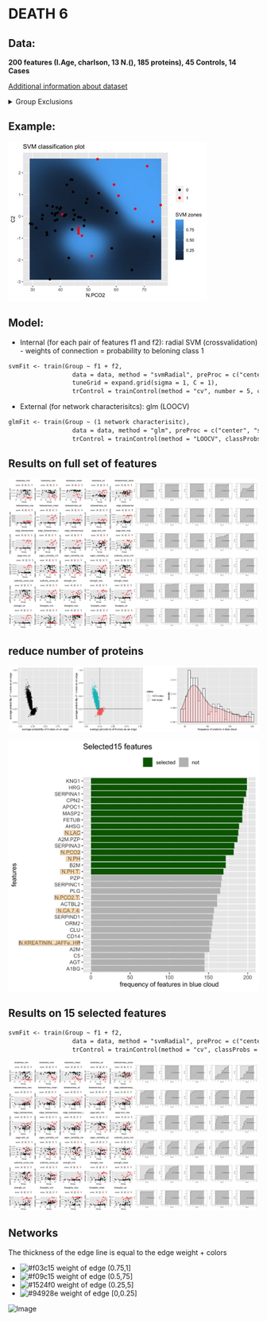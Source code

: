 # DEATH 6
 
## Data: 
 **200 features (I.Age, charlson, 13 N.(), 185 proteins), 45 Controls, 14 Cases**
 
 [Additional information about dataset](/docs/characteristics_Died_6.pdf)
 
 <details>
<summary>Group Exclusions</summary>
<br>From the point a patient has a WHO>=6, they die (1) or survive (0)	</br>	
<br>
<pre>
| #0          | 45       |                                     |
| #1          | 14       |                                     |
| #Excluded   | 104      |                                     |
|-------------|----------|-------------------------------------|
| Aux.Id      | Group    | Reason for exclusion                |
|-------------|----------|-------------------------------------|
| C19-CB-0000 | Excluded | Incomplete data                     |
| C19-CB-0001 | Excluded | All points <6                       |
| C19-CB-0003 | Excluded | All points <6                       |
| C19-CB-0005 | Excluded | All points <6                       |
| C19-CB-0008 | 0        |                                     |
| C19-CB-0009 | 0        |                                     |
| C19-CB-0010 | Excluded | All points <6                       |
| C19-CB-0012 | 0        |                                     |
| C19-CB-0013 | 1        |                                     |
| C19-CB-0016 | 1        |                                     |
| C19-CB-0018 | Excluded | All points <6                       |
| C19-CB-0020 | 0        |                                     |
| C19-CB-0021 | 0        |                                     |
| C19-CB-0022 | Excluded | All points <6                       |
| C19-CB-0023 | Excluded | All points <6                       |
| C19-CB-0025 | 0        |                                     |
| C19-CB-0026 | Excluded | All points <6                       |
| C19-CB-0029 | Excluded | All points <6                       |
| C19-CB-0030 | Excluded | All points <6                       |
| C19-CB-0032 | 1        |                                     |
| C19-CB-0033 | 0        |                                     |
| C19-CB-0035 | Excluded | All points <6                       |
| C19-CB-0036 | 1        |                                     |
| C19-CB-0037 | Excluded | All points <6                       |
| C19-CB-0038 | Excluded | All points <6                       |
| C19-CB-0039 | Excluded | All points <6                       |
| C19-CB-0041 | Excluded | All points <6                       |
| C19-CB-0042 | Excluded | All points <6                       |
| C19-CB-0043 | Excluded | All points <6                       |
| C19-CB-0044 | Excluded | All points <6                       |
| C19-CB-0045 | Excluded | All points <6                       |
| C19-CB-0046 | Excluded | All points <6                       |
| C19-CB-0047 | Excluded | All points <6                       |
| C19-CB-0048 | Excluded | All points <6                       |
| C19-CB-0049 | Excluded | All points <6                       |
| C19-CB-0050 | Excluded | All points <6                       |
| C19-CB-0051 | Excluded | All points <6                       |
| C19-CB-0052 | Excluded | All points <6                       |
| C19-CB-0053 | Excluded | All points <6                       |
| C19-CB-0054 | Excluded | All points <6                       |
| C19-CB-0055 | Excluded | All points <6                       |
| C19-CB-0056 | Excluded | All points <6                       |
| C19-CB-0057 | 0        |                                     |
| C19-CB-0058 | 0        |                                     |
| C19-CB-0059 | 1        |                                     |
| C19-CB-0060 | Excluded | All points <6                       |
| C19-CB-0061 | 0        |                                     |
| C19-CB-0062 | 0        |                                     |
| C19-CB-0063 | Excluded | All points <6                       |
| C19-CB-0064 | 0        |                                     |
| C19-CB-0065 | Excluded | All points <6                       |
| C19-CB-0066 | Excluded | All points <6                       |
| C19-CB-0067 | Excluded | All points <6                       |
| C19-CB-0068 | Excluded | All points <6                       |
| C19-CB-0069 | Excluded | All points <6                       |
| C19-CB-0070 | Excluded | All points <6                       |
| C19-CB-0071 | Excluded | All points <6                       |
| C19-CB-0072 | Excluded | All points <6                       |
| C19-CB-0073 | Excluded | All points <6                       |
| C19-CB-0075 | Excluded | All points <6                       |
| C19-CB-0076 | 0        |                                     |
| C19-CB-0077 | Excluded | All points <6                       |
| C19-CB-0078 | Excluded | All points <6                       |
| C19-CB-0082 | 1        |                                     |
| C19-CB-0083 | 1        |                                     |
| C19-CB-0084 | Excluded | Incomplete data                     |
| C19-CB-0085 | 0        |                                     |
| C19-CB-0086 | Excluded | All points <6                       |
| C19-CB-0087 | Excluded | All points <6                       |
| C19-CB-0088 | Excluded | All points <6                       |
| C19-CB-0089 | Excluded | All points <6                       |
| C19-CB-0090 | 0        | But first point missing.            |
| C19-CB-0091 | 0        |                                     |
| C19-CB-0092 | Excluded | All points <6                       |
| C19-CB-0094 | 1        |                                     |
| C19-CB-0095 | Excluded | All points <6                       |
| C19-CB-0096 | Excluded | Incomplete data                     |
| C19-CB-0097 | Excluded | Refused treatment and died          |
| C19-CB-0098 | 0        |                                     |
| C19-CB-0099 | 0        |                                     |
| C19-CB-0100 | Excluded | All points <6                       |
| C19-CB-0101 | Excluded | All points <6                       |
| C19-CB-0102 | Excluded | Incomplete data                     |
| C19-CB-0103 | 1        |                                     |
| C19-CB-0104 | Excluded | Incomplete data                     |
| C19-CB-0106 | Excluded | Incomplete data                     |
| C19-CB-0107 | Excluded | All points <6                       |
| C19-CB-0108 | 0        |                                     |
| C19-CB-0109 | 0        |                                     |
| C19-CB-0111 | Excluded | Incomplete data                     |
| C19-CB-0112 | 1        |                                     |
| C19-CB-0113 | 0        |                                     |
| C19-CB-0114 | Excluded | All points <6                       |
| C19-CB-0115 | Excluded | All points <6                       |
| C19-CB-0116 | Excluded | All points <6                       |
| C19-CB-0117 | Excluded | All points <6                       |
| C19-CB-0118 | Excluded | All points <6                       |
| C19-CB-0119 | Excluded | All points <6                       |
| C19-CB-0120 | 0        |                                     |
| C19-CB-0121 | Excluded | All points <6                       |
| C19-CB-0122 | 0        |                                     |
| C19-CB-0123 | 0        |                                     |
| C19-CB-0124 | 0        |                                     |
| C19-CB-0125 | Excluded | All points <6                       |
| C19-CB-0126 | 0        |                                     |
| C19-CB-0127 | 0        |                                     |
| C19-CB-0128 | 1        |                                     |
| C19-CB-0129 | Excluded | All points <6                       |
| C19-CB-0130 | 0        |                                     |
| C19-CB-0131 | Excluded | All points <6                       |
| C19-CB-0132 | Excluded | Refused treatment and died          |
| C19-CB-0133 | 0        |                                     |
| C19-CB-0134 | Excluded | All points <6                       |
| C19-CB-0135 | 0        |                                     |
| C19-CB-0136 | 0        |                                     |
| C19-CB-0137 | 0        |                                     |
| C19-CB-0138 | Excluded | Incomplete data                     |
| C19-CB-0139 | Excluded | Incomplete data                     |
| C19-CB-0140 | Excluded | Incomplete data                     |
| C19-CB-0141 | Excluded | Incomplete data                     |
| C19-CB-0142 | 0        |                                     |
| C19-CB-0143 | Excluded | Incomplete data                     |
| C19-CB-0144 | Excluded | Incomplete data                     |
| C19-CB-0145 | Excluded | Incomplete data                     |
| C19-CB-0147 | Excluded | Incomplete data                     |
| C19-CB-0148 | Excluded | Incomplete data                     |
| C19-CB-0149 | Excluded | Incomplete data                     |
| C19-CB-0150 | 0        |                                     |
| C19-CB-0151 | Excluded | All points <6                       |
| C19-CB-0152 | Excluded | All points <6                       |
| C19-CB-0155 | Excluded | All points <6                       |
| C19-CB-0157 | Excluded | All points <6                       |
| C19-CB-0159 | 0        |                                     |
| C19-CB-0160 | 1        |                                     |
| C19-CB-0162 | 0        |                                     |
| C19-CB-0164 | 0        |                                     |
| C19-CB-0165 | 0        |                                     |
| C19-CB-0166 | Excluded | All points <6                       |
| C19-CB-0167 | Excluded | All points <6                       |
| C19-CB-0168 | Excluded | All points <6                       |
| C19-CB-0169 | 1        |                                     |
| C19-CB-0170 | 1        | But first point missing (assume >5) |
| C19-CB-0175 | Excluded | Incomplete data                     |
| C19-CB-0176 | 0        |                                     |
| C19-CB-0179 | Excluded | All points <6                       |
| C19-CB-0180 | Excluded | Incomplete data                     |
| C19-CB-0181 | 0        |                                     |
| C19-CB-0196 | Excluded | All points <6                       |
| C19-CB-0197 | Excluded | All points <6                       |
| C19-CB-0198 | 0        |                                     |
| C19-CB-0199 | 0        |                                     |
| C19-CB-0214 | 0        |                                     |
| C19-CB-0215 | 0        |                                     |
| C19-CB-0216 | Excluded | All points <6                       |
| C19-CB-0217 | Excluded | All points <6                       |
| C19-CB-0218 | 0        |                                     |
| C19-CB-0219 | Excluded | All points <6                       |
| C19-CB-0220 | Excluded | Refused treatment and died          |
| C19-CB-0221 | Excluded | All points <6                       |
| C19-CB-0222 | Excluded | All points <6                       |
| C19-CB-0223 | Excluded | All points <6                       |
| C19-CB-0224 | Excluded | All points <6                       |
| C19-CB-0225 | Excluded | Incomplete data                     |
</pre>
</details>
 
## Example:
![Image](/docs/DIED6_EXAMPLE.jpg)

## Model:
 - Internal (for each pair of features f1 and f2): radial SVM (crossvalidation) - weights of connection = probability to beloning class 1
 ```markdown
 svmFit <- train(Group ~ f1 + f2,
                   data = data, method = "svmRadial", preProc = c("center", "scale"),metric = "ROC",
                   tuneGrid = expand.grid(sigma = 1, C = 1),
                   trControl = trainControl(method = "cv", number = 5, classProbs = TRUE, summaryFunction = twoClassSummary))
 ```
 - External (for network characterisitcs): glm (LOOCV)
 ```markdown
 glmFit <- train(Group ~ (1 network characterisitc),
                   data = data, method = "glm", preProc = c("center", "scale"), metric = "ROC",
                   trControl = trainControl(method = "LOOCV", classProbs = TRUE, summaryFunction = twoClassSummary))
 ```
 
## Results on full set of features
![Image](/docs/DIED6_1.jpg)
## reduce number of proteins
![Image](/docs/DIED6_2.jpg)

![Image](/docs/DIED6_3.jpg)
## Results on 15 selected features
 ```markdown
 svmFit <- train(Group ~ f1 + f2,
                   data = data, method = "svmRadial", preProc = c("center", "scale"),metric = "ROC",
                   trControl = trainControl(method = "cv", classProbs = TRUE, summaryFunction = twoClassSummary))
 ``` 
![Image](/docs/DIED6_4.jpg)
## Networks
The thickness of the edge line is equal to the edge weight + colors
- ![#f03c15](https://via.placeholder.com/15/f03c15/000000?text=+) weight of edge (0.75,1]
- ![#f09c15](https://via.placeholder.com/15/f09c15/000000?text=+) weight of edge (0.5,75]
- ![#1524f0](https://via.placeholder.com/15/1524f0/000000?text=+) weight of edge (0.25,5]
- ![#94928e](https://via.placeholder.com/15/94928e/000000?text=+) weight of edge [0,0.25]

![Image](/docs/DIED6_5.jpg)
